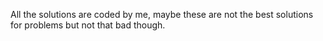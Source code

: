 All the solutions are coded by me, maybe these are not the best solutions for problems but not that bad though.
